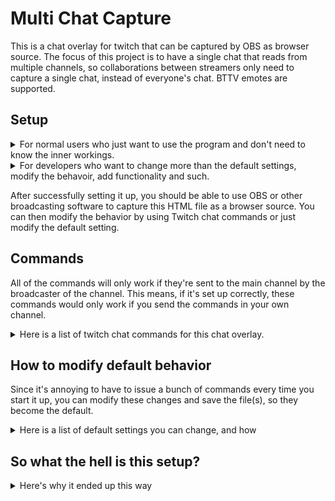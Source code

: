 # Multi Chat Capture
This is a chat overlay for twitch that can be captured by OBS as browser source. The focus of this project is to have a single chat that reads from multiple channels, so collaborations between streamers only need to capture a single chat, instead of everyone's chat. BTTV emotes are supported.


## Setup ##
<details>
  <summary>For normal users who just want to use the program and don't need to know the inner workings.</summary>
  
  1. Download the latest release from [the release page](https://github.com/lucas861223/multi-chat-capture/releases). 
  2. Open the html file with any editor, i.e. Notepad++.
  3. Replace both the lucas861223 to your own twitch login(your user name, not your display name). All lowercase. Only change the lucas861223 part, leave the hashtag(#) as is.
  4. Save and close.
</details>

<details>
  <summary>For developers who want to change more than the default settings, modify the behavoir, add functionality and such.</summary>
  
  There is a lot of reasons why the setup ended the way it does. Even though it's probably not the best way to do it, it is how I did it, and I'm not sure if there is better a alternative with the requirements I have. Here is the step to set it up: 
  
  1. Clone this repository
  2. Install dependencies as marked in package.json
  3. Modify node_module/index.js, specifically replacing both lucas861223 to your own twitch handle. Only change the lucas861223 part, leave the hashtag(#) as is. 
  4. Make other changes you wish to make, save and close.
  5. Bundle index.js using webpack, with the provided webpack.config.js

</details>

After successfully setting it up, you should be able to use OBS or other broadcasting software to capture this HTML file as a browser source. You can then modify the behavior by using Twitch chat commands or just modify the default setting.

## Commands ##
All of the commands will only work if they're sent to the main channel by the broadcaster of the channel. This means, if it's set up correctly, these commands would only work if you send the commands in your own channel.
<details>
  <summary>Here is a list of twitch chat commands for this chat overlay.</summary>
 
   
  - !join \[channelNames\]
    * \[channelNames\] A single channel or multiple channels separated by commas and/or space.
    * This command joins the channels and read the messages.
  - !leave \[channelnames\]
    * \[channelNames\] A single channel or multiple channels separated by commas and/or space.
    * This command leaves the channels and stops reading the messages.
  - !pfp
    * When joining multiple chats, the default behavior shows the profile picture of the streamer in front of the message to better distinguish which chat the message is from.
    * This command toggles showing the profile picture of the streamer to always be on or off regardless of how many channels there are.
  - !highlight
    * When being tagged in chat(@username), the message will be highlighted with red background. The default behavior is on.  
    * This command toggles whether to highlight message or not.
  - !size \[fontSize\]
    * \[fontSize\] An integer for the size of the font. Default is 30.
    * This command changes the size of the font, and will also adjust size of profile picture, badges and emotes.
  - !font \[fontName\]
    * \[fontSize\] Name of the font family. For example, Ariel or consolas. Capitalization does not matter. Default is Ariel.
    * This command changes the font of chat.
  - !color \[fontColor\]
    * \[fontColor\] Hex value of the color you want the chat to be in, for example, !color #ff0000 for red font. Default is black. [Here is a RGB color picker.](https://www.w3schools.com/colors/colors_picker.asp)
    * This command changes the color of chat message (except /me message, and user names).
  - !background \[backgroundColor\]
    * \[backgroundColor\] RGB hex value of the color you want the background of the chat to be, for example, !background #000000 for black background. The hash tag is needed. Default is black. [Here is a RGB color picker.](https://www.w3schools.com/colors/colors_picker.asp)
    * This command changes the background of the chat (except the highlighted messages if they are not turned off).
  - !opacity \[value\]
    * \[value\] integer ranging from 0-255, representing how opaque the background should be. The default is 0 (totally transparent). 
    * This command changes the opacity of the background of the chat (will not affect highlighted messages, text, badges and emote).
  - !shadow
    * This command toggles text shadow on/off. For now the settings of the shadow cannot be modified via command, however you can modify it by changing the css of the html file regardless of which setup you chose. The default behavior is off.
  - !clear
    * This command clears the whole chat.
    * Note that this command can also be achieved when doing /clear from the main channel.
 

</details>

## How to modify default behavior ##
Since it's annoying to have to issue a bunch of commands every time you start it up, you can modify these changes and save the file(s), so they become the default.
<details>
  <summary>Here is a list of default settings you can change, and how </summary>
   Each of the setting correlates to one of the command. I put them in order, so if the description of the setting is vague, you can cross-read it with the command section. The way to modify it would be the same instruction as the modification step in setup.
  
   - main channel- where the command is being listened to. This should also be your twitch channel.
     * Normal users: refer to Setup.
     * Developers: modify the const variable mainChannel, with the #.
   - channels to join- list of chatroom(s) to join on start up.
     * Normal users: Replace the "lucas861223" in bracket([]) with a list of channel or channels you want to join, each double quoted and separated by a comma. i.e. to join 3 channels, replace it with "lucas861223", "chewiemelodies", "moonmoon". Order does not matter, however your own channel MUST be in one of these.
     * Developers: modify the const variable channelList the same as the above standard.
   - Forcefully toggle PFP on/off.
     * Normal users: this is not possible to set. 
     * Developers: set the variable needsPFPOverride to true, and pfpOverride to true if you want it on, false if off.
   - Whether to highlight mentioned messages.
     * Normal users: this is not possible to set. 
     * Developers: set mentionHighlightOvverride to true to turn off highlighting.
  
  For the rest of the setting, they can all be achieved by modifying the css in index.html regardless of how you set it up.
   - font size
     * in :root, --font-size. Also change --emote-size to 1.5x of font size.
   - font color
     * in :root, --color. Replace it with RGB hex value. Include the hastag. 
   - font
     * in :root, --font-family
   - background color
     * in :root, --background. Replace it with RGBA hex value. The A is for transparency. Include the hashtag. [Here is a RGBA color picker.](https://hugabor.github.io/color-picker/)
   - text shadow
     * in :root, --text-shadow. Replace it with the settings you want. Google for format.
</details>

## So what the hell is this setup? ##
<details>
  <summary> Here's why it ended up this way </summary>
  
  Originally I use [ComfyJS](https://github.com/instafluff/ComfyJS) for the IRC client because it is simple, and most importantly it is hosted on a CDN service. So I can just use <script src="link"\> in HTML for it to be included, without needing any other more files. I wanted to make this project as lightweight as possible, only needing 1 .html file would be the ideal, so no matter how not-tech-savvy one is, it can be easily used. 
  
  However ComfyJS do not handle timeout and bans, only message delete. This is not really acceptable because in slower chats, the same message may be on screen for a long time. If timeout and bans are not caught and messages are not removed, it may leave some crap on stream for extended period of time. Having to separatedly issue additional command after bans and timeout also seems too annoying. I thought about just extending the original class, but with the way the module was originally set up and the obfuscator used for it to be hosted on CDN, it does not seem possible. 
  
  In looking for alternatives, I thought of [tmi.js](https://github.com/tmijs/tmi.js), which I had seen in many twitch related JS projects. But there is more problems: it is not hosted on any CDN service that I can find. That means I need to include it using node becuase it also requires a bunch of stuff (and just "requries" itself). For it to be included, I need to use node js, which would make this project more than a .html file, and complicated it more from "oh just use it as browser source lol" to "oh just open cmd, download this download that, type this type that and use this URL as browser source lol".
  
  So to solve it, I try to find how to "combine" these dependencies and such into 1 file. Then I saw [webpack](https://webpack.js.org/). I used it, it worked great, but here's yet ANOTHER problem... In order to protect the source code, webpack uses obfuscator, which makes the whole script un-readable. So instead of having a .html with clean, readable code in the script section and telling normal users "oh just open the .html file, change this to that", I have to make hard-coded strings that which won't get obfuscated so they can easily control-F to find and replace them amongst the spaghetti... And because I need to use tmi.js and webpack, I need to include all these other stuff (webpack.config.js, node_module, index.js... etc.) in the repo. And this is how the whole project ended up in this mess.   
</details>
